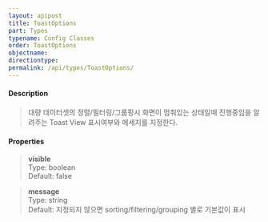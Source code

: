 ```yaml
---
layout: apipost
title: ToastOptions
part: Types
typename: Config Classes
order: ToastOptions
objectname: 
directiontype: 
permalink: /api/types/ToastOptions/
---
```



#### Description

> 대량 데이터셋의 정렬/필터링/그룹핑시 화면이 멈춰있는 상태일때 진행중임을 알려주는 Toast View 표시여부와 메세지를 지정한다.


#### Properties

> **visible**  
> Type: boolean    
> Default: false  
>

> **message**  
> Type: string  
> Default: 지정되지 않으면 sorting/filtering/grouping 별로 기본값이 표시  
